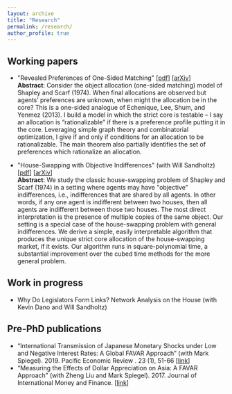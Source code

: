 ```yaml
---
layout: archive
title: "Research"
permalink: /research/
author_profile: true
---
```


## Working papers

- "Revealed Preferences of One-Sided Matching" [[pdf](files/Tai_RevPrefOneSidedMatching.pdf)] [[arXiv](https://arxiv.org/abs/2210.14388)]  
	**Abstract**: Consider the object allocation (one-sided matching) model of Shapley and Scarf (1974). When final allocations are observed but agents’ preferences are unknown, when might the allocation be in the core? This is a one-sided analogue of Echenique, Lee, Shum, and Yenmez (2013). I build a model in which the strict core is testable – I say an allocation is “rationalizable” if there is a preference profile putting it in the core. Leveraging simple graph theory and combinatorial optimization, I give if and only if conditions for an allocation to be rationalizable. The main theorem also partially identifies the set of preferences which rationalize an allocation.

- "House-Swapping with Objective Indifferences" (with Will Sandholtz) [[pdf](files/Tai_HouseSwapwObjIndiff.pdf)] [[arXiv](https://arxiv.org/abs/2306.09529)]  
	**Abstract**: We study the classic house-swapping problem of Shapley and Scarf (1974) in a setting where agents may have "objective" indifferences, i.e., indifferences that are shared by all agents. In other words, if any one agent is indifferent between two houses, then all agents are indifferent between those two houses. The most direct interpretation is the presence of multiple copies of the same object. Our setting is a special case of the house-swapping problem with general indifferences. We derive a simple, easily interpretable algorithm that produces the unique strict core allocation of the house-swapping market, if it exists. Our algorithm runs in square-polynomial time, a substantial improvement over the cubed time methods for the more general problem. 
	
	
## Work in progress

* Why Do Legislators Form Links? Network Analysis on the House (with Kevin Dano and Will Sandholtz)


## Pre-PhD publications
* “International Transmission of Japanese Monetary Shocks under Low and Negative Interest Rates: A Global FAVAR Approach” (with Mark Spiegel). 2019. Pacific Economic Review . 23 (1), 51-66 [[link](https://onlinelibrary.wiley.com/doi/10.1111/1468-0106.12252)]
* “Measuring the Effects of Dollar Appreciation on Asia: A FAVAR Approach” (with Zheng Liu and Mark Spiegel). 2017. Journal of International Money and Finance. [[link](https://www.sciencedirect.com/science/article/abs/pii/S0261560617300451?via%3Dihub)]



